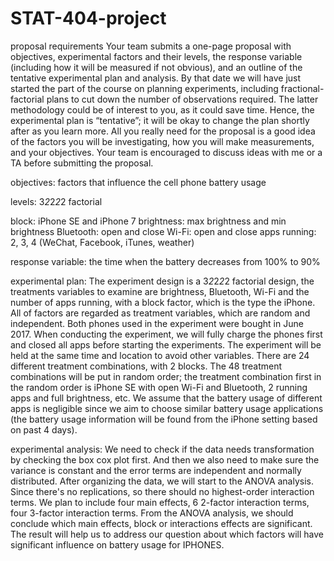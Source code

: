 # STAT-404-project

proposal requirements
Your team submits a one-page proposal with objectives, experimental factors and their levels, the response variable (including how it will be measured if not obvious), and an outline of the tentative experimental plan and analysis.
By that date we will have just started the part of the course on planning experiments, including fractional-factorial plans to cut down the number of observations required. The latter methodology could be of interest to you, as it could save time. Hence, the experimental plan is “tentative”; it will be okay to change the plan shortly after as you learn more. All you really need for the proposal is a good idea of the factors you will be investigating, how you will make measurements, and your objectives.
Your team is encouraged to discuss ideas with me or a TA before submitting the proposal.

objectives: factors that influence the cell phone battery usage

levels: 3*2*2*2*2 factorial

block: iPhone SE and iPhone 7
brightness: max brightness and min brightness
Bluetooth: open and close
Wi-Fi: open and close
apps running: 2, 3, 4 
(WeChat, Facebook, iTunes, weather)

response variable: the time when the battery decreases from 100% to 90%

experimental plan: 
The experiment design is a 3*2*2*2*2 factorial design, the treatments variables to examine are brightness, Bluetooth, Wi-Fi and the number of apps running, with a block factor, which is the type the iPhone. All of factors are regarded as treatment variables, which are random and independent. Both phones used in the experiment were bought in June 2017. When conducting the experiment, we will fully charge the phones first and closed all apps before starting the experiments. The experiment will be held at the same time and location to avoid other variables.  There are 24 different treatment combinations, with 2 blocks. The 48 treatment combinations will be put in random order; the treatment combination first in the random order is iPhone SE with open Wi-Fi and Bluetooth, 2 running apps and full brightness, etc. We assume that the battery usage of different apps is negligible since we aim to choose similar battery usage applications (the battery usage information will be found from the iPhone setting based on past 4 days). 



experimental analysis:
We need to check if the data needs transformation by checking the box cox plot first. And then we also need to make sure the variance is constant and the error terms are independent and normally distributed. After organizing the data, we will start to the ANOVA analysis. Since there's no replications, so there should no highest-order interaction terms. We plan to include four main effects, 6 2-factor interaction terms, four 3-factor interaction terms. From the ANOVA analysis, we should conclude which main effects, block or interactions effects are significant. The result will help us to address our question about which factors will have significant influence on battery usage for IPHONES. 



